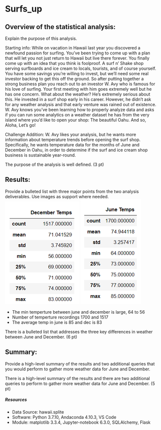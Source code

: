 # Surfs_up

## Overview of the statistical analysis:
Explain the purpose of this analysis.

Starting info: 
While on vacation in Hawaii last year you discovered a newfound passion for surfing. You’ve been trying to come up with a plan that will let you not just return to Hawaii but live there forever. You finally come up with an idea that you think is foolproof. A surf n’ Shake shop serving surfboards and ice cream to locals, tourists, and of course yourself. You have some savings you’re willing to invest, but we’ll need some real investor backing to get this off the ground. So after putting together a strong business plan you reach out to an investor W. Avy who is famous for his love of surfing. Your first meeting with him goes extremely well but he has one concern. What about the weather? He’s extremely serious about this. He invested in a surf shop early in his career. However, he didn’t ask for any weather analysis and that early venture was rained out of existence. W. Avy knows you’ve been learning how to properly analyze data and asks if you can run some analytics on a weather dataset he has from the very island where you’d like to open your shop: The beautiful Oahu. And so, Aloha, Let’s go!

Challenge Addition:
W. Avy likes your analysis, but he wants more information about temperature trends before opening the surf shop. Specifically, he wants temperature data for the months of June and December in Oahu, in order to determine if the surf and ice cream shop business is sustainable year-round.

The purpose of the analysis is well defined. (3 pt)



## Results:
Provide a bulleted list with three major points from the two analysis deliverables. Use images as support where needed.
![alt text](https://github.com/kwporras/Surfs_up/blob/5400650bd7d4693162697c1da066bc4c06879172/Resources/december_summary_statistics.PNG)
![alt text](https://github.com/kwporras/Surfs_up/blob/5400650bd7d4693162697c1da066bc4c06879172/Resources/june_summary_statistics.PNG)
- The min temperture between june and december is large,  64 to 56
- Number of temperture recordings 1700 and 1517
- The average temp in june is 85 and dec is 83

There is a bulleted list that addresses the three key differences in weather between June and December. (6 pt)


## Summary:
Provide a high-level summary of the results and two additional queries that you would perform to gather more weather data for June and December.




There is a high-level summary of the results and there are two additional queries to perform to gather more weather data for June and December. (5 pt)

##### Resources
- Data Source: hawaii.splite 
- Software: Python 3.7.10, Andaconda 4.10.3, VS Code
- Module: matplotlib 3.3.4, Jupyter-notebook 6.3.0, SQLAlchemy, Flask
